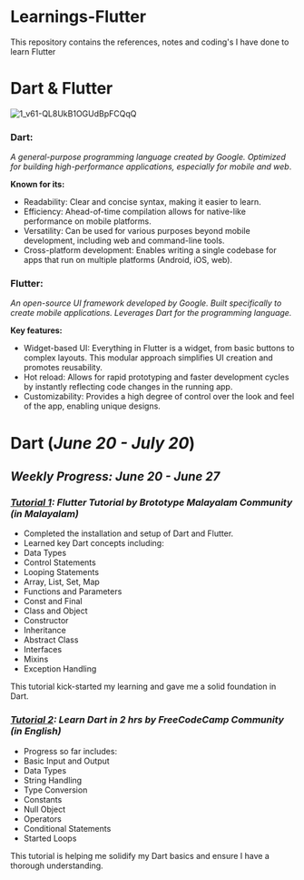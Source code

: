 # Learnings-Flutter
This repository contains the references, notes and coding's I have done to learn Flutter

# Dart & Flutter
![1_v61-QL8UkB1OGUdBpFCQqQ](https://github.com/Jain-Paul-9933/Learnings-Flutter/assets/137151795/64c2d78c-5d01-4a50-9c30-65f33a8ff2e8)

### Dart: ###

*A general-purpose programming language created by Google.
Optimized for building high-performance applications, especially for mobile and web*.

**Known for its:**
- Readability: Clear and concise syntax, making it easier to learn.
- Efficiency: Ahead-of-time compilation allows for native-like performance on mobile platforms.
- Versatility: Can be used for various purposes beyond mobile development, including web and command-line tools.
- Cross-platform development: Enables writing a single codebase for apps that run on multiple platforms (Android, iOS, web).

### Flutter: ###

*An open-source UI framework developed by Google.
Built specifically to create mobile applications.
Leverages Dart for the programming language.*

**Key features:**
- Widget-based UI: Everything in Flutter is a widget, from basic buttons to complex layouts. This modular approach simplifies UI creation and promotes reusability.
- Hot reload: Allows for rapid prototyping and faster development cycles by instantly reflecting code changes in the running app.
- Customizability: Provides a high degree of control over the look and feel of the app, enabling unique designs.

# Dart (***June 20 - July 20***) #

## *Weekly Progress: June 20 - June 27*

### ***[Tutorial 1](https://youtu.be/M3ni_jDqY6E?feature=shared): Flutter Tutorial by Brototype Malayalam Community (in Malayalam)***

- Completed the installation and setup of Dart and Flutter.
- Learned key Dart concepts including:
- Data Types
- Control Statements
- Looping Statements
- Array, List, Set, Map
- Functions and Parameters
- Const and Final
- Class and Object
- Constructor
- Inheritance
- Abstract Class
- Interfaces
- Mixins
- Exception Handling
  
This tutorial kick-started my learning and gave me a solid foundation in Dart.

### ***[Tutorial 2](https://youtu.be/Ej_Pcr4uC2Q?feature=shared): Learn Dart in 2 hrs by FreeCodeCamp Community (in English)***

- Progress so far includes:
- Basic Input and Output
- Data Types
- String Handling
- Type Conversion
- Constants
- Null Object
- Operators
- Conditional Statements
- Started Loops
  
This tutorial is helping me solidify my Dart basics and ensure I have a thorough understanding.
